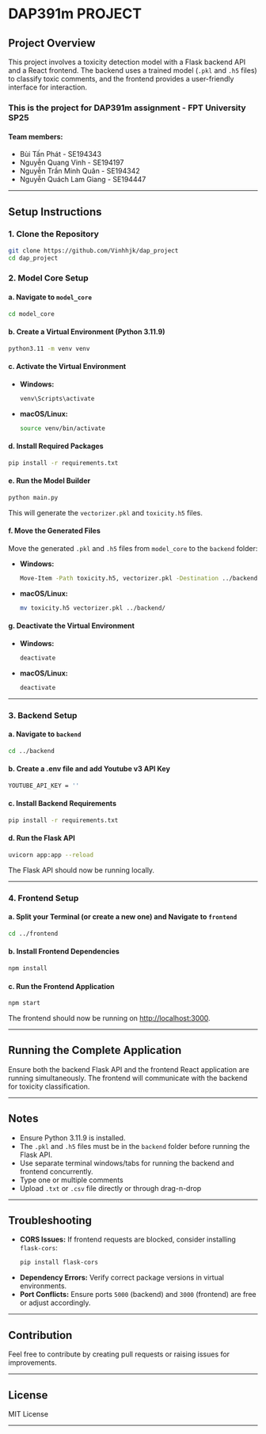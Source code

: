 # DAP391m PROJECT

## Project Overview
This project involves a toxicity detection model with a Flask backend API and a React frontend. The backend uses a trained model (`.pkl` and `.h5` files) to classify toxic comments, and the frontend provides a user-friendly interface for interaction.

### This is the project for DAP391m assignment - FPT University SP25
#### Team members:
- Bùi Tấn Phát - SE194343 
- Nguyễn Quang Vinh - SE194197
- Nguyễn Trần Minh Quân - SE194342
- Nguyễn Quách Lam Giang - SE194447

---


## Setup Instructions

### 1. Clone the Repository
```bash
git clone https://github.com/Vinhhjk/dap_project
cd dap_project
```

### 2. Model Core Setup

#### a. Navigate to `model_core`
```bash
cd model_core
```

#### b. Create a Virtual Environment (Python 3.11.9)
```bash
python3.11 -m venv venv
```

#### c. Activate the Virtual Environment
- **Windows:**
  ```bash
  venv\Scripts\activate
  ```
- **macOS/Linux:**
  ```bash
  source venv/bin/activate
  ```

#### d. Install Required Packages
```bash
pip install -r requirements.txt
```

#### e. Run the Model Builder
```bash
python main.py
```

This will generate the `vectorizer.pkl` and `toxicity.h5` files.

#### f. Move the Generated Files
Move the generated `.pkl` and `.h5` files from `model_core` to the `backend` folder:

- **Windows:**
  ```bash
  Move-Item -Path toxicity.h5, vectorizer.pkl -Destination ../backend/
  ```
- **macOS/Linux:**
  ```bash
  mv toxicity.h5 vectorizer.pkl ../backend/
  ```

#### g. Deactivate the Virtual Environment
- **Windows:**
  ```bash
  deactivate
  ```
- **macOS/Linux:**
  ```bash
  deactivate
  ```
---

### 3. Backend Setup

#### a. Navigate to `backend`
```bash
cd ../backend
```
#### b. Create a .env file and add Youtube v3 API Key
```bash
YOUTUBE_API_KEY = '' 
```
#### c. Install Backend Requirements
```bash
pip install -r requirements.txt
```

#### d. Run the Flask API
```bash
uvicorn app:app --reload
```
The Flask API should now be running locally.

---

### 4. Frontend Setup

#### a. Split your Terminal (or create a new one) and Navigate to `frontend`
```bash
cd ../frontend
```

#### b. Install Frontend Dependencies
```bash
npm install
```

#### c. Run the Frontend Application
```bash
npm start
```

The frontend should now be running on [http://localhost:3000](http://localhost:3000).

---

## Running the Complete Application
Ensure both the backend Flask API and the frontend React application are running simultaneously. The frontend will communicate with the backend for toxicity classification.

---

## Notes
- Ensure Python 3.11.9 is installed.
- The `.pkl` and `.h5` files must be in the `backend` folder before running the Flask API.
- Use separate terminal windows/tabs for running the backend and frontend concurrently.
- Type one or multiple comments
- Upload `.txt` or `.csv` file directly or through drag-n-drop
---

## Troubleshooting
- **CORS Issues:** If frontend requests are blocked, consider installing `flask-cors`:
  ```bash
  pip install flask-cors
  ```
- **Dependency Errors:** Verify correct package versions in virtual environments.
- **Port Conflicts:** Ensure ports `5000` (backend) and `3000` (frontend) are free or adjust accordingly.

---

## Contribution
Feel free to contribute by creating pull requests or raising issues for improvements.

---

## License
MIT License

---